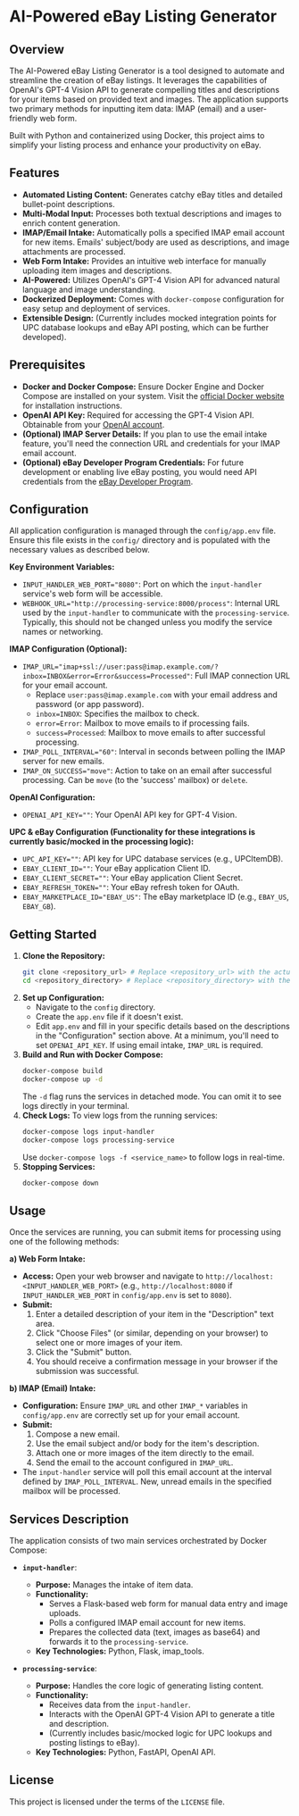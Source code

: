# AI-Powered eBay Listing Generator

## Overview

The AI-Powered eBay Listing Generator is a tool designed to automate and streamline the creation of eBay listings. It leverages the capabilities of OpenAI's GPT-4 Vision API to generate compelling titles and descriptions for your items based on provided text and images. The application supports two primary methods for inputting item data: IMAP (email) and a user-friendly web form.

Built with Python and containerized using Docker, this project aims to simplify your listing process and enhance your productivity on eBay.

## Features

*   **Automated Listing Content:** Generates catchy eBay titles and detailed bullet-point descriptions.
*   **Multi-Modal Input:** Processes both textual descriptions and images to enrich content generation.
*   **IMAP/Email Intake:** Automatically polls a specified IMAP email account for new items. Emails' subject/body are used as descriptions, and image attachments are processed.
*   **Web Form Intake:** Provides an intuitive web interface for manually uploading item images and descriptions.
*   **AI-Powered:** Utilizes OpenAI's GPT-4 Vision API for advanced natural language and image understanding.
*   **Dockerized Deployment:** Comes with `docker-compose` configuration for easy setup and deployment of services.
*   **Extensible Design:** (Currently includes mocked integration points for UPC database lookups and eBay API posting, which can be further developed).

## Prerequisites

*   **Docker and Docker Compose:** Ensure Docker Engine and Docker Compose are installed on your system. Visit the [official Docker website](https://docs.docker.com/get-docker/) for installation instructions.
*   **OpenAI API Key:** Required for accessing the GPT-4 Vision API. Obtainable from your [OpenAI account](https://platform.openai.com/api-keys).
*   **(Optional) IMAP Server Details:** If you plan to use the email intake feature, you'll need the connection URL and credentials for your IMAP email account.
*   **(Optional) eBay Developer Program Credentials:** For future development or enabling live eBay posting, you would need API credentials from the [eBay Developer Program](https://developer.ebay.com/).

## Configuration

All application configuration is managed through the `config/app.env` file. Ensure this file exists in the `config/` directory and is populated with the necessary values as described below.

**Key Environment Variables:**

*   `INPUT_HANDLER_WEB_PORT="8080"`: Port on which the `input-handler` service's web form will be accessible.
*   `WEBHOOK_URL="http://processing-service:8000/process"`: Internal URL used by the `input-handler` to communicate with the `processing-service`. Typically, this should not be changed unless you modify the service names or networking.

**IMAP Configuration (Optional):**
*   `IMAP_URL="imap+ssl://user:pass@imap.example.com/?inbox=INBOX&error=Error&success=Processed"`: Full IMAP connection URL for your email account.
    *   Replace `user:pass@imap.example.com` with your email address and password (or app password).
    *   `inbox=INBOX`: Specifies the mailbox to check.
    *   `error=Error`: Mailbox to move emails to if processing fails.
    *   `success=Processed`: Mailbox to move emails to after successful processing.
*   `IMAP_POLL_INTERVAL="60"`: Interval in seconds between polling the IMAP server for new emails.
*   `IMAP_ON_SUCCESS="move"`: Action to take on an email after successful processing. Can be `move` (to the 'success' mailbox) or `delete`.

**OpenAI Configuration:**
*   `OPENAI_API_KEY=""`: Your OpenAI API key for GPT-4 Vision.

**UPC & eBay Configuration (Functionality for these integrations is currently basic/mocked in the processing logic):**
*   `UPC_API_KEY=""`: API key for UPC database services (e.g., UPCItemDB).
*   `EBAY_CLIENT_ID=""`: Your eBay application Client ID.
*   `EBAY_CLIENT_SECRET=""`: Your eBay application Client Secret.
*   `EBAY_REFRESH_TOKEN=""`: Your eBay refresh token for OAuth.
*   `EBAY_MARKETPLACE_ID="EBAY_US"`: The eBay marketplace ID (e.g., `EBAY_US`, `EBAY_GB`).

## Getting Started

1.  **Clone the Repository:**
    ```bash
    git clone <repository_url> # Replace <repository_url> with the actual URL
    cd <repository_directory> # Replace <repository_directory> with the folder name
    ```
2.  **Set up Configuration:**
    *   Navigate to the `config` directory.
    *   Create the `app.env` file if it doesn't exist.
    *   Edit `app.env` and fill in your specific details based on the descriptions in the "Configuration" section above. At a minimum, you'll need to set `OPENAI_API_KEY`. If using email intake, `IMAP_URL` is required.
3.  **Build and Run with Docker Compose:**
    ```bash
    docker-compose build
    docker-compose up -d
    ```
    The `-d` flag runs the services in detached mode. You can omit it to see logs directly in your terminal.
4.  **Check Logs:**
    To view logs from the running services:
    ```bash
    docker-compose logs input-handler
    docker-compose logs processing-service
    ```
    Use `docker-compose logs -f <service_name>` to follow logs in real-time.
5.  **Stopping Services:**
    ```bash
    docker-compose down
    ```

## Usage

Once the services are running, you can submit items for processing using one of the following methods:

**a) Web Form Intake:**
*   **Access:** Open your web browser and navigate to `http://localhost:<INPUT_HANDLER_WEB_PORT>` (e.g., `http://localhost:8080` if `INPUT_HANDLER_WEB_PORT` in `config/app.env` is set to `8080`).
*   **Submit:**
    1.  Enter a detailed description of your item in the "Description" text area.
    2.  Click "Choose Files" (or similar, depending on your browser) to select one or more images of your item.
    3.  Click the "Submit" button.
    4.  You should receive a confirmation message in your browser if the submission was successful.

**b) IMAP (Email) Intake:**
*   **Configuration:** Ensure `IMAP_URL` and other `IMAP_*` variables in `config/app.env` are correctly set up for your email account.
*   **Submit:**
    1.  Compose a new email.
    2.  Use the email subject and/or body for the item's description.
    3.  Attach one or more images of the item directly to the email.
    4.  Send the email to the account configured in `IMAP_URL`.
*   The `input-handler` service will poll this email account at the interval defined by `IMAP_POLL_INTERVAL`. New, unread emails in the specified mailbox will be processed.

## Services Description

The application consists of two main services orchestrated by Docker Compose:

*   **`input-handler`**:
    *   **Purpose:** Manages the intake of item data.
    *   **Functionality:**
        *   Serves a Flask-based web form for manual data entry and image uploads.
        *   Polls a configured IMAP email account for new items.
        *   Prepares the collected data (text, images as base64) and forwards it to the `processing-service`.
    *   **Key Technologies:** Python, Flask, imap_tools.

*   **`processing-service`**:
    *   **Purpose:** Handles the core logic of generating listing content.
    *   **Functionality:**
        *   Receives data from the `input-handler`.
        *   Interacts with the OpenAI GPT-4 Vision API to generate a title and description.
        *   (Currently includes basic/mocked logic for UPC lookups and posting listings to eBay).
    *   **Key Technologies:** Python, FastAPI, OpenAI API.

## License

This project is licensed under the terms of the `LICENSE` file.
```
